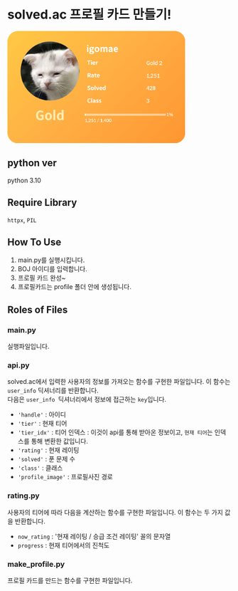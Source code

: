 # solved.ac 프로필 카드 만들기!

<img src="example/igomae_profile.png" alt="description" width="400">

## python ver
python 3.10

## Require Library
`httpx`, `PIL`

## How To Use
1. main.py를 실행시킵니다.    
2. BOJ 아이디를 입력합니다.     
2. 프로필 카드 완성~     
4. 프로필카드는 profile 폴더 안에 생성됩니다.    

## Roles of Files
### main.py   
실행파일입니다.

### api.py 
solved.ac에서 입력한 사용자의 정보를 가져오는 함수를 구현한 파일입니다. 이 함수는 `user_info` 딕셔너리를 반환합니다.    
다음은 `user_info `딕셔너리에서 정보에 접근하는 `key`입니다.
- `'handle'` : 아이디 
- `'tier'` : 현재 티어
- `'tier_idx'` : 티어 인덱스 : 이것이 api를 통해 받아온 정보이고, `현재 티어`는 인덱스를 통해 변환한 값입니다.
- `'rating'` : 현재 레이팅 
- `'solved'` : 푼 문제 수
- `'class'` : 클래스 
- `'profile_image'` : 프로필사진 경로 

### rating.py
사용자의 티어에 따라 다음을 계산하는 함수를 구현한 파일입니다. 이 함수는 두 가지 값을 반환합니다.
- `now_rating` : '현재 레이팅 / 승급 조건 레이팅' 꼴의 문자열
- `progress` : 현재 티어에서의 진척도

### make_profile.py    
프로필 카드를 만드는 함수를 구현한 파일입니다. 